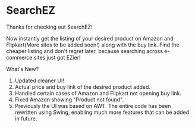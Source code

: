 # SearchEZ
Thanks for checking out SearchEZ!

Now instantly get the listing of your desired product on Amazon and Flipkart(More sites to be added soon!) along with the buy link. Find the cheaper listing and don't regret later, because searching across e-commerce sites just got EZier!

What's New?
1. Updated cleaner UI!
2. Actual price and buy link of the desired product added.
3. Handled certain cases of Amazon and Flipkart not opening buy link.
4. Fixed Amazon showing "Product not found".
5. Previously the UI was based on AWT. The entire code has been rewritten using Swing, enabling much more features that can be added in future.



